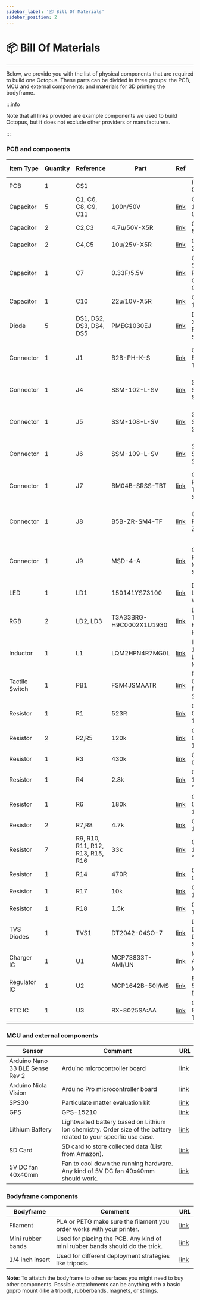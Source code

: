 ```yaml
---
sidebar_label: '📦 Bill Of Materials'
sidebar_position: 2
---
```


# 📦 Bill Of Materials

---

Below, we provide you with the list of physical components that are required to build one Octopus. These parts can be divided in three groups: the PCB, MCU and external components; and materials for 3D printing the bodyframe. 


:::info

Note that all links provided are example components we used to build Octopus, but it does not exclude other providers or manufacturers.

:::

### PCB and components


| Item Type          | Quantity | Reference                        | Part                      | Ref           | Description                                                                 | Pkg Type | Package           |
|--------------------|----------|----------------------------------|---------------------------|------------------------------|-----------------------------------------------------------------------------|----------|-------------------|
| PCB                | 1        | CS1                              |                           |                              | (7x7)mm HAL 4L Cu=35um                                                      |          |                   |
| Capacitor          | 5        | C1, C6, C8, C9, C11                  | 100n/50V                 | [link](https://www.findchips.com/search/CC0805KRX7R9BB104)           | CHIP CAP.CER. 100nF 50V 10% X7R 0805                                       | SMD      | CS-C-0805         |
| Capacitor          | 2        | C2,C3                            | 4.7u/50V-X5R             | [link](https://www.findchips.com/search/C2012X5R1H475K125AB)         | CHIP CAP.CER. 4.7uF 50V 10% X5R 0805                                       | SMD      | CS-C-0805         |
| Capacitor          | 2        | C4,C5                            | 10u/25V-X5R              | [link](https://www.findchips.com/search/CL21A106KAYNNNE)             | CHIP CAP.CER. 10uF 25V 10% X5R 0805                                        | SMD      | CS-C-0805         |
| Capacitor          | 1        | C7                               | 0.33F/5.5V               | [link](https://www.findchips.com/search/CB5R5334HF-ZJP)              | COND.EL.RAD. 0.33F 5.5V -20%+80% P=10 D=11.5x7.5 CB5R5334HF-ZJP CDA        | THT      | CT-1150-1000      |
| Capacitor          | 1        | C10                              | 22u/10V-X5R              | [link](https://www.findchips.com/search/CL21A226MPQNNNE)             | CHIP CAP.CER. 22uF 10V 20% X5R 0805                                        | SMD      | CS-C-0805         |
| Diode              | 5        | DS1, DS2, DS3, DS4, DS5              | PMEG1030EJ               | [link](https://www.findchips.com/search/PMEG1030EJ)                  | DIODE SCHOTTKY 3A 10V PMEG1030EJ NXP SOD323 SMT                            | SMD      | SOD323            |
| Connector          | 1        | J1                               | B2B-PH-K-S               | [link](https://www.findchips.com/search/B2B-PH-K-S)                  | CONN. PH 2P M P=2 B2B-PH-K-S JST THT                                       | THT      | J-2-0200-MDT-B2B  |
| Connector          | 1        | J4                               | SSM-102-L-SV             | [link](https://www.findchips.com/search/SSM-102-L-SV)                | STRIP 2P F/D P=2.54 SSM-102-L-SV SAMTEC SMT                                | SMT      | J-2-0254-FDS-SSM  |
| Connector          | 1        | J5                               | SSM-108-L-SV             | [link](https://www.findchips.com/search/SSM-108-L-SV)               | STRIP 8P F/D P=2.54 SSM-108-L-SV SAMTEC SMT                                | SMD      | J-8-0254-FDS-SSM  |
| Connector          | 1        | J6                               | SSM-109-L-SV             | [link](https://www.findchips.com/search/SSM-109-L-SV)               | STRIP 9P F/D P=2.54 SSM-109-L-SV SAMTEC SMT                                | SMT      | J-9-0254-FDS-SSM  |
| Connector          | 1        | J7                               | BM04B-SRSS-TBT           | [link](https://www.findchips.com/search/BM04B-SRSS-TBT)            | CONN. SH 4P M/D P=1 BM04B-SRSS-TBT(LF)(SN) JST SMT                         | SMD      | J-4-0100-MDS-SH   |
| Connector          | 1        | J8                               | B5B-ZR-SM4-TF            | [link](https://www.findchips.com/search/B5B-ZR-SM4-TF)               | CONN. ZH 5P M/D P=1.5 ZH JST B5B-ZR-SM4-TF                                 | SMD      | J-5-0150-MDS-B5B-ZR-SM4 |
| Connector          | 1        | J9                               | MSD-4-A                  | [link](https://www.findchips.com/search/MSD-4-A)                    | CONN. MICROSD 9P F/90° PUSH-PUSH MSD-4-A MOLEX SMT                         | SMD      | J-9-0110-FOS-MSD-4-A |
| LED                | 1        | LD1                              | 150141YS73100            | [link](https://www.findchips.com/search/150141YS73100)               | DIODE LED150141YS73100 WURTH SMT                                           | SMD      | LD-3228           |
| RGB                | 2        | LD2, LD3                          | T3A33BRG-H9C0002X1U1930  | [link](https://www.findchips.com/search/T3A33BRG-H9C0002X1U1930)   | DIODE LED RGB T3A33BRG-H9C0002X1U1930 HARVATEK SMT                         | SMD      | LD-T3A33          |
| Inductor           | 1        | L1                               | LQM2HPN4R7MG0L           | [link](https://www.findchips.com/search/LQM2HPN4R7MG0L)              | INDUCTOR 4.7uH 1.1A 20% 1008 LQM2HPN4R7MG0L MURATA SMT                    | SMD      | LS-1008           |
| Tactile Switch     | 1        | PB1                              | FSM4JSMAATR              | [link](http://fsm4jsmaatr/)                 | PULSANTE 24V 0.05A D=6x6 SPST FSM4JSMAATR TE SMT                          | SMD      | PB-OT-FSM4J       |
| Resistor           | 1        | R1                               | 523R                     | [link](https://www.findchips.com/search/CRCW0805523RFKEA)            | CHIP RES. 523R 0805 1/8W 1% 100PPM/°C                                      | SMD      | RS-0805           |
| Resistor           | 2        | R2,R5                            | 120k                     | [link](https://www.findchips.com/search/RC0805FR-07120KL)            | CHIP RES. 120K 0805 1/8W 1% 100PPM/°C                                      | SMD      | RS-0805           |
| Resistor           | 1        | R3                               | 430k                     | [link](https://www.findchips.com/search/CRCW0805430KFKEA)            | CHIP RES. 430K 0805 1/8W 1%                                                | SMD      | RS-0805           |
| Resistor           | 1        | R4                               | 2.8k                     | [link](https://www.findchips.com/search/RC0805FR-072K8L)             | CHIP RES. 2K8 0805 1/8W 1% 100PPM/°C                                      | SMD      | RS-0805           |
| Resistor           | 1        | R6                               | 180k                     | [link](https://www.findchips.com/search/RC0805FR-07180KL)            | CHIP RES. 180K 0805 1/8W 1% 100PPM/°C                                      | SMD      | RS-0805           |
| Resistor           | 2        | R7,R8                            | 4.7k                     | [link](https://www.findchips.com/search/CRCW08054K70FKEAC)           | CHIP RES. 4K7 0805 1/8W 1%                                                 | SMD      | RS-0805           |
| Resistor           | 7        | R9, R10, R11, R12, R13, R15, R16       | 33k                      | [link](https://www.findchips.com/search/RMCF0805FT33K0)              | CHIP RES. 33K 0805 1/8W 1% 100PPM/°C                                      | SMD      | RS-0805           |
| Resistor           | 1        | R14                              | 470R                     | [link](https://www.findchips.com/search/RC0805FR-07470RL)            | CHIP RES. 470R 0805 1/8W 1%                                                | SMD      | RS-0805           |
| Resistor           | 1        | R17                              | 10k                      | [link](https://www.findchips.com/search/RMCF0805FT10K0)              | CHIP RES. 10K 0805 1/8W 1%                                                 | SMD      | RS-0805           |
| Resistor           | 1        | R18                              | 1.5k                     | [link](https://www.findchips.com/search/311-1.5KARCT-ND)             | CHIP RES. 1K5 0805 1/8W 1%                                                 | SMD      | RS-0805           |
| TVS Diodes         | 1        | TVS1                             | DT2042-04SO-7            | [link](https://www.findchips.com/search/DT2042-04SO-7)               | DIODE TVS UNIDIR. DT2042-04SO-7 DIODES SOT23-6 SMT                         | SMD      | SOT23-6-DBV       |
| Charger IC         | 1        | U1                               | MCP73833T-AMI/UN         | [link](https://www.findchips.com/search/MCP73833T-AMI%2FUN)            | MCP73833T-AMI/UN MICROCHIP MSOP10 SMT                                      | SMD      | MSOP10            |
| Regulator IC       | 1        | U2                               | MCP1642B-50I/MS          | [link](https://www.findchips.com/search/MCP1642B-50I%2FMS)             | BOOST MCP1642B-50I/MS MICROCHIP DFN8 SMT                                   | SMD      | MSOP8             |
| RTC IC             | 1        | U3                               | RX-8025SA:AA             | [link](https://www.findchips.com/search/RX-8025SA%3AAA)                | CLOCK RX-8025SA:AA EPSON TIMING SOP14 SMT                                  | SMD      | SOP14             |


### MCU and external components

| **Sensor** | **Comment** | **URL** |
|-----------------|-----------------|-----------------|
| Arduino Nano 33 BLE Sense Rev 2 | Arduino microcontroller board  | [link](https://store.arduino.cc/products/arduino-nano-33-ble) |
| Arduino Nicla Vision | Arduino Pro microcontroller board | [link](https://store.arduino.cc/products/nicla-vision) |
| SPS30 | Particulate matter evaluation kit | [link](https://sensirion.com/products/catalog/SEK-SPS30) |
| GPS | GPS-15210 | [link](https://www.digikey.nl/nl/products/detail/sparkfun-electronics/GPS-15210/10064422?gclsrc=aw.ds&&utm_adgroup=&utm_source=google&utm_medium=cpc&utm_campaign=PMax%20Shopping_Product_High%20ROAS&utm_term=&productid=10064422&utm_content=&utm_id=go_cmp-19662899439_adg-_ad-__dev-c_ext-_prd-10064422_sig-CjwKCAiA0rW6BhAcEiwAQH28IirRQWJAN0mfAIAmgZzMIgX9HwwFu55MEFqc6QxFvuBYOKGDAZJENRoC9_gQAvD_BwE&gad_source=1&gclid=CjwKCAiA0rW6BhAcEiwAQH28IirRQWJAN0mfAIAmgZzMIgX9HwwFu55MEFqc6QxFvuBYOKGDAZJENRoC9_gQAvD_BwE&gclsrc=aw.ds) |
| Lithium Battery | Lightwaited battery based on Lithium Ion chemistry. Order size of the battery related to your specific use case. | [link](https://www.sparkfun.com/products/13851) |
| SD Card | SD card to store collected data (List from Amazon). | [link](https://www.amazon.com/micro-sd-card/s?k=micro+sd+card) |
| 5V DC fan 40x40mm | Fan to cool down the running hardware. Any kind of 5V DC fan 40x40mm should work. | [link](https://www.amazon.com/WINSINN-Bearings-Brushless-Cooling-40mm10mm/dp/B08R9JJDYP/ref=sr_1_3?dib=eyJ2IjoiMSJ9.kiua4PwoDvy6YEgZbZBd-Fg6r1kBGUJ3gTOJhKDOtrJcp6vIjxJj5La3BUFeBFqDj9DNL313Qr3j3IuwoTitGeuVl7P3_3MV2HuZs-5BaxjuzBvJBuPVxyPr3O_VBim4DPfZmZXVs_0jaGZ1WcFfYXJl6FttFupFABEOZ3_d5avGKCRSSp1Pb_UmRgLFxHUNtBYPhWTBykmhAnm7W4B2fX32yrhik46irZ6D0VnosWI.u_Qy2gOcEro5xCuWbaEV0GUKhHCMzrd5wopiVcLzlfg&dib_tag=se&keywords=5V%2BDC%2Bfan%2B40x40mm&qid=1737731003&sr=8-3&th=1) |


### Bodyframe components

| **Bodyframe** | **Comment** | **URL** |
|-----------------|-----------------|-----------------|
| Filament |  PLA or PETG make sure the filament you order works with your printer. | [link](https://eu.store.bambulab.com/nl-nl/collections/pla/products/pla-basic-filament) |
| Mini rubber bands | Used for placing the PCB. Any kind of mini rubber bands should do the trick. | [link](https://www.amazon.com/Pack-of-300-Small-Hair-Elastics/dp/B003H54TY8/ref=sr_1_7?crid=OMQS1T259F9S&dib=eyJ2IjoiMSJ9.uJLkSiwuQOMWgLZ2ukFOQpcxkj-eCzyVC3rbcBJZHfH0s82BGGYD53Gec95Ttvqbyes1l6Rz40PnvkP8L-_KDOrNy17LJACTBcEZmO1KBmLbNaqj0kcyoAxKb_W55qviTYzcp3Qj5L_xGHCMvAkxYFwjESiBFACJrcssigr2rkWCLop4phy-U4O3UCkpB_Q0-kpEw9bMdxDG5gQ-kS-w5FVwqbsieadoJR92zq6tnwYpVZ4oyMKa-ptc_A4mNV4aNlIqbIkjdnmHmNeXuZov7PgrXO3ZfnULyRwKqBoMXctwMGYe6lxx1OzTjC4cS7cnCrD8G-rG_hZUjiHt6KmV_fHhUgprN12DubSe7T0aCeWVVUT-WMIKx1fals1oW5aV7BwUKh8KOHBbvJJ6GrOIfKXSadYYIGbhCxD7bFu6gaEHY3GOttfosBhP91gU5Ue-.5tLjR8ADCyKLKcPWO6c7Vydq0Vw9bYB9ZDMxdfEkd3Q&dib_tag=se&keywords=mini+rubber+band&qid=1737732260&sprefix=mini+rubber+ban%2Caps%2C199&sr=8-7) |
| 1/4 inch insert  | Used for different deployment strategies like tripods. | [link](https://www.amazon.nl/-/en/Kitchen-Thread-Insert-0-6-20-Cadmium/dp/B09CL453M5/) |

**Note**: To attatch the bodyframe to other surfaces you might need to buy other components. Possible attatchments can be anything with a basic gopro mount (like a tripod), rubberbands, magnets, or strings. 



